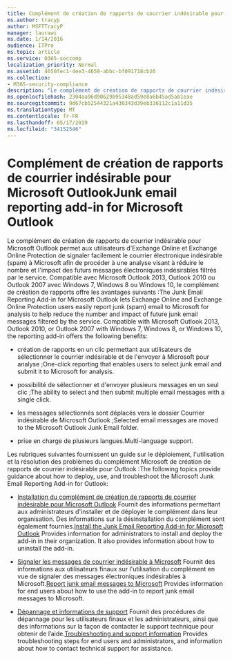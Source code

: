 ```yaml
---
title: Complément de création de rapports de courrier indésirable pour Microsoft Outlook
ms.author: tracyp
author: MSFTTracyP
manager: laurawi
ms.date: 1/14/2016
audience: ITPro
ms.topic: article
ms.service: O365-seccomp
localization_priority: Normal
ms.assetid: 4650fec1-4ee3-4659-abbc-bf091718cb26
ms.collection:
- M365-security-compliance
description: "Le complément de création de rapports de courrier indésirable pour Microsoft Outlook permet aux utilisateurs d'Exchange Online et Exchange Online Protection de signaler facilement le courrier électronique indésirable (spam) à Microsoft afin de procéder à une analyse visant à réduire le nombre et l'impact des futurs messages électroniques indésirables filtrés par le service. Compatible avec Microsoft Outlook 2013, Outlook 2010 ou Outlook 2007 avec Windows 7, Windows 8 ou Windows 10, le complément de création de rapports offre les avantages suivants :"
ms.openlocfilehash: 2304aa96d90629b95348ad59e8a6b45ad5ab1eae
ms.sourcegitcommit: 9d67cb52544321a430343d39eb336112c1a11d35
ms.translationtype: MT
ms.contentlocale: fr-FR
ms.lasthandoff: 05/17/2019
ms.locfileid: "34152546"
---
```

# <a name="junk-email-reporting-add-in-for-microsoft-outlook"></a><span data-ttu-id="a12f0-104">Complément de création de rapports de courrier indésirable pour Microsoft Outlook</span><span class="sxs-lookup"><span data-stu-id="a12f0-104">Junk email reporting add-in for Microsoft Outlook</span></span>

<span data-ttu-id="a12f0-p102">Le complément de création de rapports de courrier indésirable pour Microsoft Outlook permet aux utilisateurs d'Exchange Online et Exchange Online Protection de signaler facilement le courrier électronique indésirable (spam) à Microsoft afin de procéder à une analyse visant à réduire le nombre et l'impact des futurs messages électroniques indésirables filtrés par le service. Compatible avec Microsoft Outlook 2013, Outlook 2010 ou Outlook 2007 avec Windows 7, Windows 8 ou Windows 10, le complément de création de rapports offre les avantages suivants :</span><span class="sxs-lookup"><span data-stu-id="a12f0-p102">The Junk Email Reporting Add-in for Microsoft Outlook lets Exchange Online and Exchange Online Protection users easily report junk (spam) email to Microsoft for analysis to help reduce the number and impact of future junk email messages filtered by the service. Compatible with Microsoft Outlook 2013, Outlook 2010, or Outlook 2007 with Windows 7, Windows 8, or Windows 10, the reporting add-in offers the following benefits:</span></span>
  
- <span data-ttu-id="a12f0-107">création de rapports en un clic permettant aux utilisateurs de sélectionner le courrier indésirable et de l'envoyer à Microsoft pour analyse ;</span><span class="sxs-lookup"><span data-stu-id="a12f0-107">One-click reporting that enables users to select junk email and submit it to Microsoft for analysis.</span></span>
    
- <span data-ttu-id="a12f0-108">possibilité de sélectionner et d'envoyer plusieurs messages en un seul clic ;</span><span class="sxs-lookup"><span data-stu-id="a12f0-108">The ability to select and then submit multiple email messages with a single click.</span></span>
    
- <span data-ttu-id="a12f0-109">les messages sélectionnés sont déplacés vers le dossier Courrier indésirable de Microsoft Outlook ;</span><span class="sxs-lookup"><span data-stu-id="a12f0-109">Selected email messages are moved to the Microsoft Outlook Junk Email folder.</span></span>
    
- <span data-ttu-id="a12f0-110">prise en charge de plusieurs langues.</span><span class="sxs-lookup"><span data-stu-id="a12f0-110">Multi-language support.</span></span>
    
<span data-ttu-id="a12f0-111">Les rubriques suivantes fournissent un guide sur le déploiement, l'utilisation et la résolution des problèmes du complément Microsoft de création de rapports de courrier indésirable pour Outlook :</span><span class="sxs-lookup"><span data-stu-id="a12f0-111">The following topics provide guidance about how to deploy, use, and troubleshoot the Microsoft Junk Email Reporting Add-in for Outlook:</span></span>
  
- <span data-ttu-id="a12f0-p103">[Installation du complément de création de rapports de courrier indésirable pour Microsoft Outlook](install-the-junk-email-reporting-add-in-for-microsoft-outlook.md) Fournit des informations permettant aux administrateurs d'installer et de déployer le complément dans leur organisation. Des informations sur la désinstallation du complément sont également fournies.</span><span class="sxs-lookup"><span data-stu-id="a12f0-p103">[Install the Junk Email Reporting Add-in for Microsoft Outlook](install-the-junk-email-reporting-add-in-for-microsoft-outlook.md) Provides information for administrators to install and deploy the add-in in their organization. It also provides information about how to uninstall the add-in.</span></span> 
    
- <span data-ttu-id="a12f0-114">[Signaler les messages de courrier indésirable à Microsoft](report-junk-email-messages-to-microsoft.md) Fournit des informations aux utilisateurs finaux sur l'utilisation du complément en vue de signaler des messages électroniques indésirables à Microsoft.</span><span class="sxs-lookup"><span data-stu-id="a12f0-114">[Report junk email messages to Microsoft](report-junk-email-messages-to-microsoft.md) Provides information for end users about how to use the add-in to report junk email messages to Microsoft.</span></span> 
    
- <span data-ttu-id="a12f0-115">[Dépannage et informations de support](troubleshooting-and-support-information.md) Fournit des procédures de dépannage pour les utilisateurs finaux et les administrateurs, ainsi que des informations sur la façon de contacter le support technique pour obtenir de l’aide.</span><span class="sxs-lookup"><span data-stu-id="a12f0-115">[Troubleshooting and support information](troubleshooting-and-support-information.md) Provides troubleshooting steps for end users and administrators, and information about how to contact technical support for assistance.</span></span> 
    

